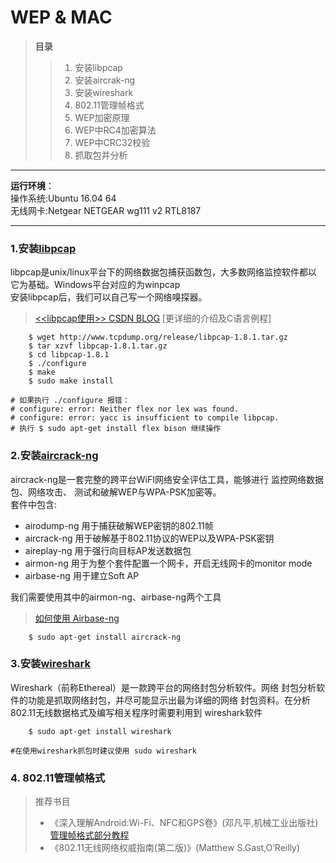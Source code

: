 # **WEP & MAC**

> **目录**
>>1. 安装libpcap
>>2. 安装aircrak-ng
>>3. 安装wireshark
>>4. 802.11管理帧格式
>>5. WEP加密原理
>>6. WEP中RC4加密算法
>>7. WEP中CRC32校验
>>8. 抓取包并分析

---

**运行环境**：<br>
操作系统:Ubuntu 16.04 64<br>
无线网卡:Netgear NETGEAR wg111 v2 RTL8187<br>

---
### **1.安装[libpcap](http://www.tcpdump.org)**

libpcap是unix/linux平台下的网络数据包捕获函数包，大多数网络监控软件都以它为基础。Windows平台对应的为winpcap<br>
安装libpcap后，我们可以自己写一个网络嗅探器。

> [<<libpcap使用>> CSDN BLOG](http://blog.csdn.net/htttw/article/details/7521053) 
[更详细的介绍及C语言例程]

``` shell
    $ wget http://www.tcpdump.org/release/libpcap-1.8.1.tar.gz
    $ tar xzvf libpcap-1.8.1.tar.gz
    $ cd libpcap-1.8.1
    $ ./configure
    $ make
    $ sudo make install

# 如果执行 ./configure 报错：
# configure: error: Neither flex nor lex was found.
# configure: error: yacc is insufficient to compile libpcap.
# 执行 $ sudo apt-get install flex bison 继续操作 

```

### **2.安装[aircrack-ng](http://www.aircrack-ng.org/)**

aircrack-ng是一套完整的跨平台WiFI网络安全评估工具，能够进行
监控网络数据包、网络攻击、
测试和破解WEP与WPA-PSK加密等。<br>
套件中包含:

* airodump-ng 用于捕获破解WEP密钥的802.11帧
* aircrack-ng 用于破解基于802.11协议的WEP以及WPA-PSK密钥
* aireplay-ng 用于强行向目标AP发送数据包
* airmon-ng 用于为整个套件配置一个网卡，开启无线网卡的monitor mode
* airbase-ng 用于建立Soft AP

我们需要使用其中的airmon-ng、airbase-ng两个工具
>[如何使用 Airbase-ng](http://www.aircrack-ng.org/doku.php?id=airbase-ng)

``` shell
    $ sudo apt-get install aircrack-ng
```

### **3.安装[wireshark](https://www.wireshark.org/)**
Wireshark（前称Ethereal）是一款跨平台的网络封包分析软件。网络
封包分析软件的功能是抓取网络封包，并尽可能显示出最为详细的网络
封包资料。在分析802.11无线数据格式及编写相关程序时需要利用到
wireshark软件

``` shell
    $ sudo apt-get install wireshark

#在使用wireshark抓包时建议使用 sudo wireshark
```

### **4. 802.11管理帧格式**

> 推荐书目 
>   *  《深入理解Android:Wi-Fi、NFC和GPS卷》(邓凡平,机械工业出版社)<br>
        [管理帧格式部分教程](http://book.2cto.com/201405/43270.html)
>   *  《802.11无线网络权威指南(第二版)》(Matthew S.Gast,O’Reilly)





